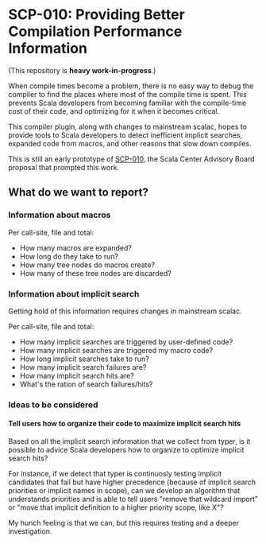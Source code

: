 # SCP-010: Providing Better Compilation Performance Information

(This repository is **heavy work-in-progress**.)

When compile times become a problem, there is no easy way to debug the compiler
to find the places where most of the compile time is spent. This prevents Scala
developers from becoming familiar with the compile-time cost of their code, and
optimizing for it when it becomes critical.

This compiler plugin, along with changes to mainstream scalac, hopes to provide
tools to Scala developers to detect inefficient implicit searches, expanded code
from macros, and other reasons that slow down compiles.

This is still an early prototype of [SCP-010](PROPOSAL.md), the Scala Center Advisory Board proposal that prompted this work.

## What do we want to report?

### Information about macros

Per call-site, file and total:
  * How many macros are expanded?
  * How long do they take to run?
  * How many tree nodes do macros create?
  * How many of these tree nodes are discarded?

### Information about implicit search

Getting hold of this information requires changes in mainstream scalac.

Per call-site, file and total:
  * How many implicit searches are triggered by user-defined code?
  * How many implicit searches are triggered my macro code?
  * How long implicit searches take to run?
  * How many implicit search failures are?
  * How many implicit search hits are?
  * What's the ration of search failures/hits?

### Ideas to be considered

#### Tell users how to organize their code to maximize implicit search hits

Based on all the implicit search information that we collect from typer, is
it possible to advice Scala developers how to organize to optimize implicit search hits?

For instance, if we detect that typer is continuosly testing implicit candidates that fail but have higher precedence (because of implicit search priorities or implicit names in scope), can we develop an algorithm that understands priorities and is able to tell users "remove that wildcard import" or "move that implicit definition to a higher priority scope, like X"?

My hunch feeling is that we can, but this requires testing and a deeper investigation.
